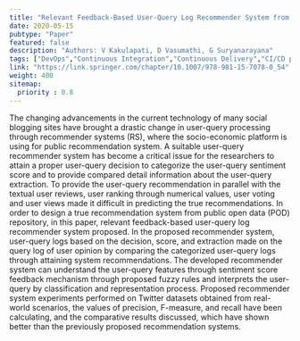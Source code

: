 ```yaml
---
title: "Relevant Feedback-Based User-Query Log Recommender System from Public Repository"
date: 2020-05-15
pubtype: "Paper"
featured: false
description: "Authors: V Kakulapati, D Vasumathi, G Suryanarayana"
tags: ["DevOps","Continuous Integration","Continuous Delivery","CI/CD pipelines","agile","Culture"]
link: "https://link.springer.com/chapter/10.1007/978-981-15-7078-0_54"
weight: 400
sitemap:
  priority : 0.8
---
```

The changing advancements in the current technology of many social blogging sites have brought a drastic change in user-query processing through recommender systems (RS), where the socio-economic platform is using for public recommendation system. A suitable user-query recommender system has become a critical issue for the researchers to attain a proper user-query decision to categorize the user-query sentiment score and to provide compared detail information about the user-query extraction. To provide the user-query recommendation in parallel with the textual user reviews, user ranking through numerical values, user voting and user views made it difficult in predicting the true recommendations. In order to design a true recommendation system from public open data (POD) repository, in this paper, relevant feedback-based user-query log recommender system proposed. In the proposed recommender system, user-query logs based on the decision, score, and extraction made on the query log of user opinion by comparing the categorized user-query logs through attaining system recommendations. The developed recommender system can understand the user-query features through sentiment score feedback mechanism through proposed fuzzy rules and interprets the user-query by classification and representation process. Proposed recommender system experiments performed on Twitter datasets obtained from real-world scenarios, the values of precision, F-measure, and recall have been calculating, and the comparative results discussed, which have shown better than the previously proposed recommendation systems.

